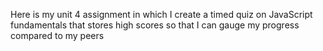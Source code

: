 Here is my unit 4 assignment in which I create a timed quiz on JavaScript fundamentals that stores high scores
so that I can gauge my progress compared to my peers
